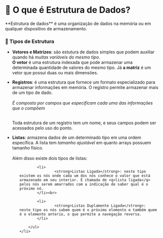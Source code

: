 <h1>🎲  O que é Estrutura de Dados?</h1>
**Estrutura de dados** é uma organização de dados na memória ou em qualquer dispositivo de armazenamento.

<h3>🔳 Tipos de Estrutura</h3>
<ul>
<li><strong>Vetores e Matrizes</strong>: são estutura de dados simples que podem auxiliar quando há <i>muitas variáveis do mesmo tipo</i>.
<br><strong>O vetor</strong> é uma estrutura indexada que pode armazenar uma determinada quantidade de valores do mesmo tipo. Já <strong>a matriz</strong> é um vetor que possui duas ou mais dimensões.
</li>
</ul>
<ul>
<li><strong>Registros</strong>: é uma estrutura que fornece um formato especializado para armazenar informações em memória. O registro permite armazenar mais de um tipo de dado.<br><br>
<em>É composto por campos que especificam cada uma das informações que o compõem</em> <br><br>

Toda estrutura de um registro tem um nome, e seus campos podem ser acessados pelo uso do ponto. 
</li>
</ul>
<ul>
	<li>
			<strong>Listas</strong>: armazena dados de um determinado tipo em uma ordem específica. A lista tem <i>tamanho ajustável</i> em quanto arrays possuem tamanho físico.<br><br>
			Além disso existe dois tipos de listas:
		<ul>
		
			<li>
					<strong>Listas Ligada</strong>: neste tipo existem os nós onde cada um dos nós conhece o valor que está armazenado em seu interior. É chamada de <q>lista ligada</q> pelos nós serem amarrados com a indicação de saber qual é o próximo nó.
			</li><br>
			
			<li>
					<strong>Listas Duplamente Ligada</strong>: neste tipo os nós sabem quem é o próximo elemento e também quem é o elemento anterio, o que permite a navegação reversa.
			</li>
			
		</ul>
	</li>
</ul>
